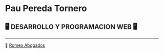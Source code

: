 # **Pau Pereda Tornero**
## :desktop_computer: DESARROLLO Y PROGRAMACION WEB :desktop_computer:
<hr>


:file_folder: [Romeo Abogados](https://github.com/elxpacoalfa/Oter-Informatica/tree/main/RomeoAbogados) 
